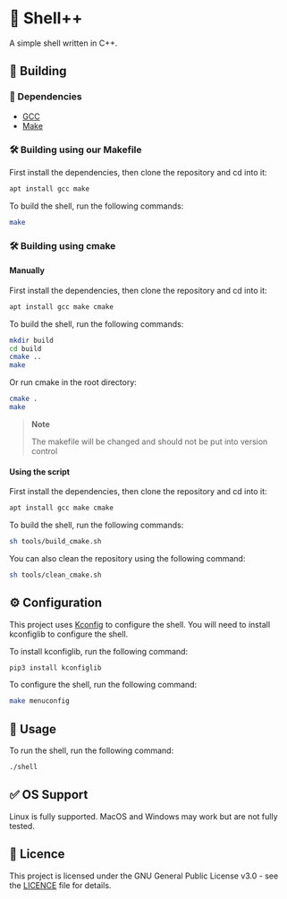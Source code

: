 # 🐚 Shell++
A simple shell written in C++.

## 🔨 Building
### 📝 Dependencies
- [GCC](https://gcc.gnu.org/)
- [Make](https://www.gnu.org/software/make/)

### 🛠️ Building using our Makefile

First install the dependencies, then clone the repository and cd into it:
```bash
apt install gcc make
```
To build the shell, run the following commands:
```bash
make
```

### 🛠️ Building using cmake

#### Manually

First install the dependencies, then clone the repository and cd into it:
```bash
apt install gcc make cmake
```

To build the shell, run the following commands:
```bash
mkdir build
cd build
cmake ..
make
```

Or run cmake in the root directory:

```bash
cmake .
make
```

> **Note**
>
> The makefile will be changed and should not be put into version control

#### Using the script

First install the dependencies, then clone the repository and cd into it:
```bash
apt install gcc make cmake
```

To build the shell, run the following commands:
```bash
sh tools/build_cmake.sh
```

You can also clean the repository using the following command:
```bash
sh tools/clean_cmake.sh
```

## ⚙️ Configuration

This project uses [Kconfig](https://www.kernel.org/doc/html/latest/kbuild/kconfig-language.html) to configure the shell. You will need to install kconfiglib to configure the shell.

To install kconfiglib, run the following command:
```bash
pip3 install kconfiglib
```

To configure the shell, run the following command:
```bash
make menuconfig
```

## 📖 Usage
To run the shell, run the following command:
```bash
./shell
```

## ✅ OS Support

Linux is fully supported. MacOS and Windows may work but are not fully tested. 

## 📝 Licence

This project is licensed under the GNU General Public License v3.0 - see the [LICENCE](LICENCE) file for details.
